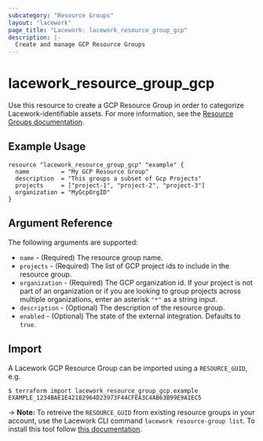 ```yaml
---
subcategory: "Resource Groups"
layout: "lacework"
page_title: "Lacework: lacework_resource_group_gcp"
description: |-
  Create and manage GCP Resource Groups
---
```


# lacework\_resource\_group\_gcp

Use this resource to create a GCP Resource Group in order to categorize Lacework-identifiable assets.
For more information, see the [Resource Groups documentation](https://support.lacework.com/hc/en-us/articles/360041727354-Resource-Groups).

## Example Usage

```hcl
resource "lacework_resource_group_gcp" "example" {
  name         = "My GCP Resource Group"
  description  = "This groups a subset of Gcp Projects"
  projects     = ["project-1", "project-2", "project-3"]
  organization = "MyGcpOrgID"
}
```

## Argument Reference

The following arguments are supported:

* `name` - (Required) The resource group name.
* `projects` - (Required) The list of GCP project ids to include in the resource group.
* `organization` - (Required) The GCP organization id. If your project is not part of an organization or if you are looking to group projects across multiple organizations, enter an asterisk `"*"` as a string input. 
* `description` - (Optional) The description of the resource group.
* `enabled` - (Optional) The state of the external integration. Defaults to `true`.

## Import

A Lacework GCP Resource Group can be imported using a `RESOURCE_GUID`, e.g.

```
$ terraform import lacework_resource_group_gcp.example EXAMPLE_1234BAE1E42182964D23973F44CFEA3C4AB63B99E9A1EC5
```
-> **Note:** To retreive the `RESOURCE_GUID` from existing resource groups in your account, use the
Lacework CLI command `lacework resource-group list`. To install this tool follow
[this documentation](https://docs.lacework.com/cli/).
